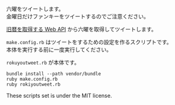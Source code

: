 六曜をツイートします。  
金曜日だけファンキーをツイートするのでご注意ください。

[旧暦を取得する Web API](http://api.sekido.info/qreki?output=usage) から六曜を取得してツイートします。

`make.config.rb` はツイートをするための設定を作るスクリプトです。  
本体を実行する前に一度実行してください。

`rokuyoutweet.rb` が本体です。

```
bundle install --path vendor/bundle
ruby make.config.rb
ruby rokiyoutweet.rb
```

These scripts set is under the MIT license.
